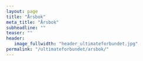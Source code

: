 ```yaml
---
layout: page
title: "Årsbok"
meta_title: "Årsbok"
subheadline: ""
teaser: ""
header:
   image_fullwidth: "header_ultimateforbundet.jpg"
permalink: "/ultimateforbundet/arsbok/"
---
```

